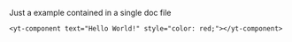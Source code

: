 Just a example contained in a single doc file

    <yt-component text="Hello World!" style="color: red;"></yt-component>

